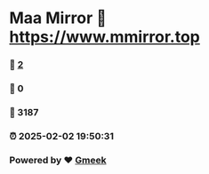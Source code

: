 # Maa Mirror :link: https://www.mmirror.top 
### :page_facing_up: [2](https://www.mmirror.top/tag.html) 
### :speech_balloon: 0 
### :hibiscus: 3187 
### :alarm_clock: 2025-02-02 19:50:31 
### Powered by :heart: [Gmeek](https://github.com/Meekdai/Gmeek)
